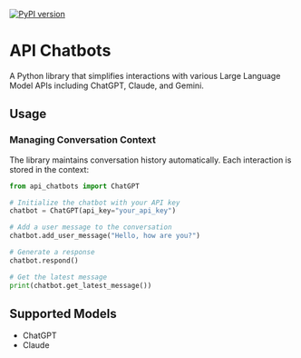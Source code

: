 [![PyPI version](https://badge.fury.io/py/api-chatbots.svg)](https://pypi.org/project/api-chatbots/)

# API Chatbots
A Python library that simplifies interactions with various Large Language Model APIs including ChatGPT, Claude, and Gemini.

## Usage
### Managing Conversation Context
The library maintains conversation history automatically. Each interaction is stored in the context:

```python
from api_chatbots import ChatGPT

# Initialize the chatbot with your API key
chatbot = ChatGPT(api_key="your_api_key")

# Add a user message to the conversation
chatbot.add_user_message("Hello, how are you?")

# Generate a response
chatbot.respond()

# Get the latest message
print(chatbot.get_latest_message())
```

## Supported Models
- ChatGPT
- Claude

